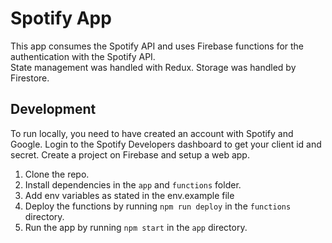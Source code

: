 # Spotify App

This app consumes the Spotify API and uses Firebase functions for the authentication with the Spotify API.  
State management was handled with Redux. Storage was handled by Firestore.

## Development

To run locally, you need to have created an account with Spotify and Google.
Login to the Spotify Developers dashboard to get your client id and secret.
Create a project on Firebase and setup a web app.

1. Clone the repo.
2. Install dependencies in the `app` and `functions` folder.
3. Add env variables as stated in the env.example file
4. Deploy the functions by running `npm run deploy` in the `functions` directory.
5. Run the app by running `npm start` in the `app` directory.
